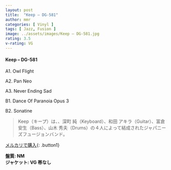 ```yaml
---
layout: post
title:  "Keep – DG-581"
author: mmr
categories: [ Vinyl ]
tags: [ Jazz, Fusion ]
image: ../assets/images/Keep – DG-581.jpg
rating: 3.5
v-rating: VG
---
```


#### Keep – DG-581

A1. Owl Flight

A2. Pan Neo

A3. Never Ending Sad

B1. Dance Of Paranoia Opus 3

B2. Sonatine

> Keep（キープ）は、、深町 純（Keyboard）、和田 アキラ（Guitar）、富倉 安生（Bass）、山木 秀夫（Drums）の４人によって結成されたジャパニーズフュージョンバンド。



[メルカリで購入](https://jp.mercari.com/item/m29887056120){: .button1}

<div class="mt-4 mb-4 d-flex align-items-center">
<strong class="mr-1">盤質: NM</strong>
</div>
<div class="mt-4 mb-4 d-flex align-items-center">
<strong class="mr-1">ジャケット: VG 帯なし</strong>
</div>

